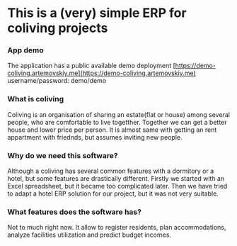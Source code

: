 # This is a (very) simple ERP for coliving projects

### App demo
The application has a public available demo deployment
[https://demo-coliving.artemovskiy.me](https://demo-coliving.artemovskiy.me) username/password: demo/demo

### What is coliving
Coliving is an organisation of sharing an estate(flat or house) among several people, who are comfortable to live togetther. Together we can get a better house and lower priсe per person.
It is almost same with getting an rent appartment with friednds, but assumes inviting new people.

### Why do we need this software?
Although a coliving has several common features with a dormitory or a hotel, but some features are drastically different. Firstly we started with an Excel spreadsheet, but it became too complicated later.
Then we have tried to adapt a hotel ERP solution for our project, but it was not very suitable.

### What features does the software has?
Not to much right now. It allow to register residents, plan accommodations, analyze facilities utilization and predict budget incomes.
